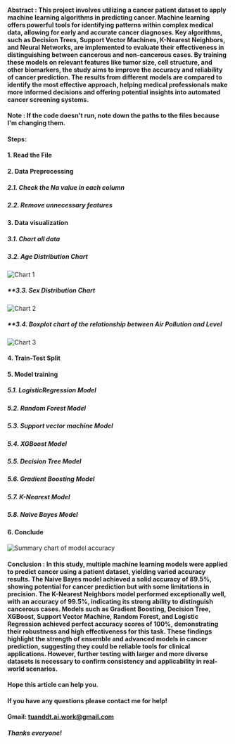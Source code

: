 #### **Abstract : This project involves utilizing a cancer patient dataset to apply machine learning algorithms in predicting cancer. Machine learning offers powerful tools for identifying patterns within complex medical data, allowing for early and accurate cancer diagnoses. Key algorithms, such as Decision Trees, Support Vector Machines, K-Nearest Neighbors, and Neural Networks, are implemented to evaluate their effectiveness in distinguishing between cancerous and non-cancerous cases. By training these models on relevant features like tumor size, cell structure, and other biomarkers, the study aims to improve the accuracy and reliability of cancer prediction. The results from different models are compared to identify the most effective approach, helping medical professionals make more informed decisions and offering potential insights into automated cancer screening systems.**

#### **Note : If the code doesn't run, note down the paths to the files because I'm changing them.**

#### **Steps:**
#### **1. Read the File**
#### **2. Data Preprocessing**
#####  **2.1. Check the Na value in each column**
#####  **2.2. Remove unnecessary features**
#### **3. Data visualization**
#####  **3.1. Chart all data**
#####  **3.2. Age Distribution Chart**

![Chart 1](https://github.com/user-attachments/assets/f02c2912-ded5-4203-a82f-c62238688c41)

#####  **3.3. Sex Distribution Chart

![Chart 2](https://github.com/user-attachments/assets/4b3a3041-4f8a-4618-9f08-ceb9e1cfe995)

#####  **3.4. Boxplot chart of the relationship between Air Pollution and Level

![Chart 3](https://github.com/user-attachments/assets/f35d07dc-0ff0-4245-9195-368d5e56f7ae)

#### **4. Train-Test Split**
#### **5. Model training**
#####  **5.1. LogisticRegression Model**
#####  **5.2. Random Forest Model**
#####  **5.3. Support vector machine Model**
#####  **5.4. XGBoost Model**
#####  **5.5. Decision Tree Model**
#####  **5.6. Gradient Boosting Model**
#####  **5.7. K-Nearest Model**
#####  **5.8. Naive Bayes Model**

#### **6. Conclude**

![Summary chart of model accuracy](https://github.com/user-attachments/assets/206f7c36-acc3-40d9-a607-91a61818694e)

#### **Conclusion : In this study, multiple machine learning models were applied to predict cancer using a patient dataset, yielding varied accuracy results. The Naive Bayes model achieved a solid accuracy of 89.5%, showing potential for cancer prediction but with some limitations in precision. The K-Nearest Neighbors model performed exceptionally well, with an accuracy of 99.5%, indicating its strong ability to distinguish cancerous cases. Models such as Gradient Boosting, Decision Tree, XGBoost, Support Vector Machine, Random Forest, and Logistic Regression achieved perfect accuracy scores of 100%, demonstrating their robustness and high effectiveness for this task. These findings highlight the strength of ensemble and advanced models in cancer prediction, suggesting they could be reliable tools for clinical applications. However, further testing with larger and more diverse datasets is necessary to confirm consistency and applicability in real-world scenarios.**

#### **Hope this article can help you.**
#### **If you have any questions please contact me for help!**
#### **Gmail: tuanddt.ai.work@gmail.com**

#### ***Thanks everyone!***
